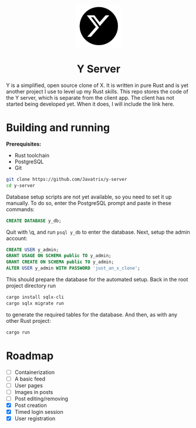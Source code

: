 <p align="center">
<img src="https://github.com/Javatrix/y-server/blob/main/y.webp" width="25%" alt="tsuki-chan"/>
</p>

<h1 align="center">Y Server</h1>

Y is a simplified, open source clone of X. It is written in pure Rust and is yet another project I use to level up my Rust skills. This repo stores the code of the Y server, which is separate from the client app. The client has not started being developed yet. When it does, I will include the link here.

# Building and running
**Prerequisites:**
- Rust toolchain
- PostgreSQL
- Git

```sh
git clone https://github.com/Javatrix/y-server
cd y-server
```
Database setup scripts are not yet available, so you need to set it up manually.
To do so, enter the PostgreSQL prompt and paste in these commands:
```sql
CREATE DATABASE y_db;
```
Quit with \q, and run `psql y_db` to enter the database.
Next, setup the admin account:
```sql
CREATE USER y_admin;
GRANT USAGE ON SCHEMA public TO y_admin;
GRANT CREATE ON SCHEMA public TO y_admin;
ALTER USER y_admin WITH PASSWORD 'just_an_x_clone';
```
This should prepare the database for the automated setup.
Back in the root project directory run
```sh
cargo install sqlx-cli
cargo sqlx migrate run
```
to generate the required tables for the database.
And then, as with any other Rust project:
```sh
cargo run
```

# Roadmap
- [ ] Containerization
- [ ] A basic feed
- [ ] User pages
- [ ] Images in posts
- [ ] Post editing/removing
- [x] Post creation
- [x] Timed login session
- [x] User registration
